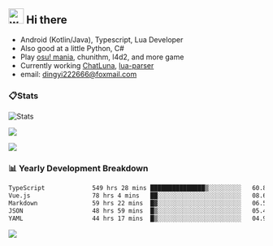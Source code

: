 ## <img alt="wave" src="https://raw.githubusercontent.com/MartinHeinz/MartinHeinz/master/wave.gif" width="30px"> Hi there

- Android (Kotlin/Java), Typescript, Lua Developer
- Also good at a little Python, C#
- Play [osu! mania](https://osu.ppy.sh/users/29808669), chunithm, l4d2, and more game
- Currently working [ChatLuna](https://github.com/ChatLunaLab), [lua-parser](https://github.com/dingyi222666/lua-parser)
- email: [dingyi222666@foxmail.com](mailto:dingyi222666@foxmail.com)

### 📋Stats

![Stats](https://github-readme-stats.vercel.app/api?username=dingyi222666&show_icons=true&icon_color=47A69E&title_color=47A69E&count_private=true)    

![](https://api.githubtrends.io/user/svg/dingyi222666/langs?time_range=one_year&include_private=True&loc_metric=changed&theme=classic)

![](http://github-profile-summary-cards.vercel.app/api/cards/productive-time?username=dingyi222666&theme=nord_dark&utcOffset=8)

### 📊 Yearly Development Breakdown

<!--START_SECTION:waka-->

```txt
TypeScript             549 hrs 28 mins ███████████████▒░░░░░░░░░   60.86 %
Vue.js                 78 hrs 4 mins   ██░░░░░░░░░░░░░░░░░░░░░░░   08.65 %
Markdown               59 hrs 22 mins  █▓░░░░░░░░░░░░░░░░░░░░░░░   06.58 %
JSON                   48 hrs 59 mins  █▒░░░░░░░░░░░░░░░░░░░░░░░   05.43 %
YAML                   44 hrs 17 mins  █▒░░░░░░░░░░░░░░░░░░░░░░░   04.90 %
```

<!--END_SECTION:waka-->

![](https://komarev.com/ghpvc/?username=dingyi222666)
